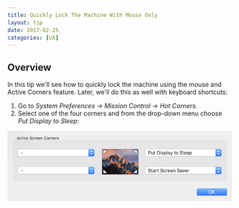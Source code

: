 ```yaml
---
title: Quickly Lock The Machine With Mouse Only
layout: tip
date: 2017-02-25
categories: [UX]
---
```


## Overview
In this tip we'll see how to quickly lock the machine using the mouse and Active Corners feature. Later, we'll do this as well with keyboard shortcuts:

1. Go to *System Preferences → Mission Control → Hot Corners*.
2. Select one of the four corners and from the drop-down menu choose *Put Display to Sleep*:

<img src="/assets/images/tips/active-corners.png" alt="active-corners" class="figure-body">
